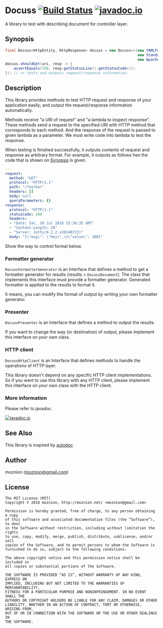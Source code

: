 Docuss [![Build Status](https://travis-ci.org/moznion/docuss.svg?branch=master)](https://travis-ci.org/moznion/docuss) [![javadoc.io](https://javadocio-badges.herokuapp.com/net.moznion/docuss/badge.svg)](https://javadocio-badges.herokuapp.com/net.moznion/docuss)
==

A library to test with describing document for controller layer.

Synopsis
--

```java
final Docuss<HttpEntity, HttpResponse> docuss = new Docuss<>(new YAMLFormatterGenerator(),
                                                             new StandardOutPresenter(),
                                                             new ApacheHttpclient());
docuss.shouldGet(uri, resp -> {
    assertEquals(200, resp.getStatusLine().getStatusCode());
}); // <= tests and outputs request/response information
```

Description
--

This library provides methods to test HTTP request and response of your application easily; and output the request/response information automatically.

Methods receive "a URI of request" and "a lambda to inspect response".
These methods send a request to the specified URI with HTTP method that corresponds to each method.
And the response of the request is passed to given lambda as a parameter.
We must write code into lambda to test the response.

When testing is finished successfully, it outputs contents of request and response as arbitrary format.
For example, it outputs as follows hen the code that is shown on [Synopsis](#Synopsis) is given.

```yaml
---
request:
  method: "GET"
  protocol: "HTTP/1.1"
  path: "/foo/bar"
  headers: []
  body: null
  queryParameters: {}
response:
  protocol: "HTTP/1.1"
  statusCode: 200
  headers:
  - "Date: Sat, 30 Jul 2016 15:36:35 GMT"
  - "Content-Length: 28"
  - "Server: Jetty(9.2.2.v20140723)"
  body: "{\"msg\": \"Hey\",\n\"value\": 100}"
```

Show the way to control format below.

### Formatter generator

`DocussFormatterGenerator` is an Interface that defines a method to get a formatter generator for results (results = `DocussDocument`).
The class that implements this interface must provide a formatter generator.
Generated formatter is applied to the results to format it.

It means, you can modify the format of output by writing your own formatter generator.

### Presenter

`DocussPresenter` is an Interface that defines a method to output the results.

If you want to change the way (or destination) of output, please implement this interface on your own class.

### HTTP client

`DocussHttpClient` is an Interface that defines methods to handle the operations of HTTP layer.

This library doesn't depend on any specific HTTP client implementations.
So if you want to use this library with any HTTP client, please implement this interface on your own class with the HTTP client.

### More information

Please refer to javadoc.

[![javadoc.io](https://javadocio-badges.herokuapp.com/net.moznion/docuss/badge.svg)](https://javadocio-badges.herokuapp.com/net.moznion/docuss)

See Also
--

This library is inspired by [autodoc](https://github.com/r7kamura/autodoc).

Author
--

moznion (<moznion@gmail.com>)

License
--

```
The MIT License (MIT)
Copyright © 2016 moznion, http://moznion.net/ <moznion@gmail.com>

Permission is hereby granted, free of charge, to any person obtaining a copy
of this software and associated documentation files (the “Software”), to deal
in the Software without restriction, including without limitation the rights
to use, copy, modify, merge, publish, distribute, sublicense, and/or sell
copies of the Software, and to permit persons to whom the Software is
furnished to do so, subject to the following conditions:

The above copyright notice and this permission notice shall be included in
all copies or substantial portions of the Software.

THE SOFTWARE IS PROVIDED “AS IS”, WITHOUT WARRANTY OF ANY KIND, EXPRESS OR
IMPLIED, INCLUDING BUT NOT LIMITED TO THE WARRANTIES OF MERCHANTABILITY,
FITNESS FOR A PARTICULAR PURPOSE AND NONINFRINGEMENT. IN NO EVENT SHALL THE
AUTHORS OR COPYRIGHT HOLDERS BE LIABLE FOR ANY CLAIM, DAMAGES OR OTHER
LIABILITY, WHETHER IN AN ACTION OF CONTRACT, TORT OR OTHERWISE, ARISING FROM,
OUT OF OR IN CONNECTION WITH THE SOFTWARE OR THE USE OR OTHER DEALINGS IN
THE SOFTWARE.
```

